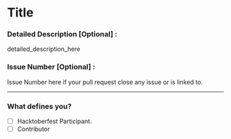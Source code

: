 # Title

### Detailed Description [Optional] :
detailed_description_here

### Issue Number [Optional] :
Issue Number here if your pull request close any issue or is linked to.

----
### What defines you?
- [ ] Hacktoberfest Participant.
- [ ] Contributor
